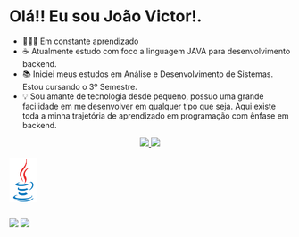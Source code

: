 # Olá!! Eu sou João Victor!.

- 👨🏻‍💻 Em constante aprendizado
- ☕ Atualmente estudo com foco a linguagem JAVA para desenvolvimento backend.
- 📚 Iniciei meus estudos em Análise e Desenvolvimento de Sistemas. Estou cursando o 3º Semestre.
- 💡 Sou amante de tecnologia desde pequeno, possuo uma grande facilidade em me desenvolver em qualquer tipo que seja.
Aqui existe toda a minha trajetória de aprendizado em programação com ênfase em backend.

 
<div align="center">
  <a href="https://github.com/joaovictordjl">
  <img height="180em" src="https://github-readme-stats.vercel.app/api?username=joaovictordjl&show_icons=true&theme=dark&include_all_commits=true&count_private=true"/>
  <img height="180em" src="https://github-readme-stats.vercel.app/api/top-langs/?username=joaovictordjl&layout=compact&langs_count=7&theme=dark"/>
</div>
 <div style="display: inline_block"><br>
  

  <img align="center" alt="joao-Js" height="80" width="50" src="https://raw.githubusercontent.com/devicons/devicon/master/icons/java/java-original.svg">
  
  
           
          
  
  
  
 </div>
 

  ##
  
  <div>
      <a href="https://instagram.com/juuuaozin_" target="_blank"><img src="https://img.shields.io/badge/-Instagram-%23E4405F?style=for-the-badge&logo=instagram&logoColor=white" target="_blank"></a>
    <a href="https://www.linkedin.com/in/jo%C3%A3o-victor-9087b9234/" target="_blank"><img src="https://img.shields.io/badge/-LinkedIn-%230077B5?style=for-the-badge&logo=linkedin&logoColor=white" target="_blank"></a> 
    
    
  </div>

<!---
joaovictordjl/joaovictordjl is a ✨ special ✨ repository because its `README.md` (this file) appears on your GitHub profile.
You can click the Preview link to take a look at your changes.
--->
